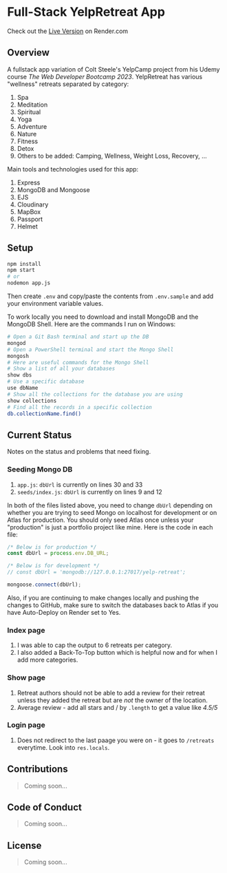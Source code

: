 # Full-Stack YelpRetreat App

Check out the [Live Version](https://yelp-retreat.onrender.com/) on Render.com

## Overview

A fullstack app variation of Colt Steele's YelpCamp project from his Udemy course _The Web Developer Bootcamp 2023_. YelpRetreat has various "wellness" retreats separated by category:

1. Spa
2. Meditation
3. Spiritual
4. Yoga
5. Adventure
6. Nature
7. Fitness
8. Detox
9. Others to be added: Camping, Wellness, Weight Loss, Recovery, ...

Main tools and technologies used for this app:

1. Express
2. MongoDB and Mongoose
3. EJS
4. Cloudinary
5. MapBox
6. Passport
7. Helmet

## Setup

```sh
npm install
npm start
# or
nodemon app.js
```

Then create `.env` and copy/paste the contents from `.env.sample` and add your environment variable values.

To work locally you need to download and install MongoDB and the MongoDB Shell. Here are the commands I run on Windows:

```sh
# Open a Git Bash terminal and start up the DB
mongod
# Open a PowerShell terminal and start the Mongo Shell
mongosh
# Here are useful commands for the Mongo Shell
# Show a list of all your databases
show dbs
# Use a specific database
use dbName
# Show all the collections for the database you are using
show collections
# Find all the records in a specific collection
db.collectionName.find()
```

## Current Status

Notes on the status and problems that need fixing.

### Seeding Mongo DB

1. `app.js`: `dbUrl` is currently on lines 30 and 33
2. `seeds/index.js`: `dbUrl` is currently on lines 9 and 12

In both of the files listed above, you need to change `dbUrl` depending on whether you are trying to seed Mongo on localhost for development or on Atlas for production. You should only seed Atlas once unless your "production" is just a portfolio project like mine. Here is the code in each file:

```js
/* Below is for production */
const dbUrl = process.env.DB_URL;

/* Below is for development */
// const dbUrl = 'mongodb://127.0.0.1:27017/yelp-retreat';

mongoose.connect(dbUrl);
```

Also, if you are continuing to make changes locally and pushing the changes to GitHub, make sure to switch the databases back to Atlas if you have Auto-Deploy on Render set to Yes.

### Index page

1. I was able to cap the output to 6 retreats per category.
1. I also added a Back-To-Top button which is helpful now and for when I add more categories.

### Show page

1. Retreat authors should not be able to add a review for their retreat unless they added the retreat but are _not_ the owner of the location.
1. Average review - add all stars and / by `.length` to get a value like _4.5/5_

### Login page

1. Does not redirect to the last paage you were on - it goes to `/retreats` everytime. Look into `res.locals`.

## Contributions

> Coming soon...

## Code of Conduct

> Coming soon...

## License

> Coming soon...
